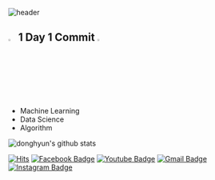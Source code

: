 ![header](https://capsule-render.vercel.app/api?type=waving&color=auto&height=300&section=header&text=Donghyun's%20Studyhub&fontSize=60)  
## <img src="https://user-images.githubusercontent.com/79196616/115438246-21012400-a248-11eb-92f7-bf0f72719471.png" width="3%"/> 1 Day 1 Commit <img src="https://user-images.githubusercontent.com/79196616/115438246-21012400-a248-11eb-92f7-bf0f72719471.png" width="3%"/>

  - Machine Learning
  - Data Science
  - Algorithm

![donghyun's github stats](https://github-readme-stats.vercel.app/api?username=DongHyun99&show_icons=true&include_all_commits=true&theme=dracula)

[![Hits](https://hits.seeyoufarm.com/api/count/incr/badge.svg?url=https%3A%2F%2Fgithub.com%2FDongHyun99&count_bg=%2379C83D&title_bg=%23555555&icon=&icon_color=%23E7E7E7&title=hits&edge_flat=false)](https://hits.seeyoufarm.com)
[![Facebook Badge](https://img.shields.io/badge/facebook-1877f2?style=flat-square&logo=facebook&logoColor=white&link=https://www.facebook.com/DonghyunHan99)](https://www.facebook.com/DonghyunHan99)
[![Youtube Badge](https://img.shields.io/badge/Youtube-ff0000?style=flat-square&logo=youtube&link=https://https://www.youtube.com/channel/UC4Q1cVDFasoY1W1riv37GEQ)](https://www.youtube.com/channel/UC4Q1cVDFasoY1W1riv37GEQ)
[![Gmail Badge](https://img.shields.io/badge/Gmail-d14836?style=flat-square&logo=Gmail&logoColor=white&link=mailto:mpolio2@kyonggi.ac.kr)](mailto:mpolio2@kyonggi.ac.kr)
[![Instagram Badge](https://img.shields.io/badge/-Instagram-dd2a7b?style=flat-square&logo=instagram&logoColor=white&link=https://www.instagram.com/mpolio2/)](https://www.instagram.com/mpolio2/)
